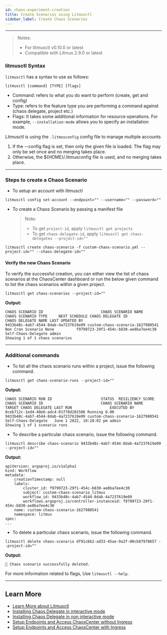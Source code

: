 ```yaml
---
id: chaos-experiment-creation
title: Create Scenarios using Litmusctl
sidebar_label: Create Chaos Scenarios
---
```


---

> Notes:
>
> - For litmusctl v0.10.0 or latest
> - Compatible with Litmus 2.9.0 or latest

### litmusctl Syntax

`litmusctl` has a syntax to use as follows:

```shell
litmusctl [command] [TYPE] [flags]
```

- Command: refers to what you do want to perform (create, get and config)
- Type: refers to the feature type you are performing a command against (chaos delegate, project etc.)
- Flags: It takes some additional information for resource operations. For example, `--installation-mode` allows you to specify an installation mode.

Litmusctl is using the `.litmusconfig` config file to manage multiple accounts

1. If the --config flag is set, then only the given file is loaded. The flag may only be set once and no merging takes place.
2. Otherwise, the ${HOME}/.litmusconfig file is used, and no merging takes place.

---

### Steps to create a Chaos Scenario

- To setup an account with litmusctl

```shell
litmusctl config set-account --endpoint="" --username="" --password=""
```

- To create a Chaos Scenario by passing a manifest file
  > Note:
  >
  > - To get `project-id`, apply `litmusctl get projects`
  > - To get `chaos-delegate-id`, apply `litmusctl get chaos-delegates --project-id=""`

```shell
litmusctl create chaos-scenario -f custom-chaos-scenario.yml --project-id="" --chaos-delegate-id=""
```

#### Verify the new Chaos Scenario

To verify the successful creation, you can either view the list of chaos scenarios at the ChaosCenter dashboard or run the below given command to list the chaos scenarios within a given project.

```shell
litmusctl get chaos-scenarios --project-id=""
```

**Output:**

```
CHAOS SCENARIO ID                          CHAOS SCENARIO NAME                    CHAOS SCENARIO TYPE     NEXT SCHEDULE CHAOS DELEGATE ID                             CHAOS DELEGATE NAME LAST UPDATED BY
9433b48c-4ab7-4544-8dab-4a7237619e09 custom-chaos-scenario-1627980541 Non Cron Scenario None          f9799723-29f1-454c-b830-ae8ba7ee4c30 Self-Chaos-Delegate admin
Showing 1 of 1 chaos scenarios
```

---

### Additional commands

- To list all the chaos scenario runs within a project, issue the following command.

```shell
litmusctl get chaos-scenario-runs --project-id=""
```

**Output:**

```
CHAOS SCENARIO RUN ID                      STATUS  RESILIENCY SCORE CHAOS SCENARIO ID                          CHAOS SCENARIO NAME                    TARGET CHAOS DELEGATE LAST RUN                 EXECUTED BY
8ceb712c-1ed4-40e6-adc4-01f78d281506 Running 0.00             9433b48c-4ab7-4544-8dab-4a7237619e09 custom-chaos-scenario-1627980541 Self-Chaos-Delegate   June 1 2022, 10:28:02 pm admin
Showing 1 of 1 scenario runs
```

- To describe a particular chaos scenario, issue the following command.

```shell
litmusctl describe chaos-scenario 9433b48c-4ab7-4544-8dab-4a7237619e09 --project-id=""
```

**Output:**

```
apiVersion: argoproj.io/v1alpha1
kind: Workflow
metadata:
    creationTimestamp: null
    labels:
        cluster_id: f9799723-29f1-454c-b830-ae8ba7ee4c30
        subject: custom-chaos-scenario_litmus
        workflow_id: 9433b48c-4ab7-4544-8dab-4a7237619e09
        workflows.argoproj.io/controller-instanceid: f9799723-29f1-454c-b830-ae8ba7ee4c30
    name: custom-chaos-scenario-1627980541
    namespace: litmus
spec:
...
```

- To delete a particular chaos scenario, issue the following command.

```shell
litmusctl delete chaos-scenario df91c6b2-ad33-45ae-9a2f-00cb87978657 --project-id=""
```

**Output:**

```
🚀 Chaos scenario successfully deleted.
```

For more information related to flags, Use `litmusctl --help`.

---

## Learn More

- [Learn More about Litmusctl](installation.md)
- [Installing Chaos Delegate in interactive mode](./usage-interactive-mode.md)
- [Installing Chaos Delegate in non interactive mode](./usage-non-interactive-mode.md)
- [Setup Endpoints and Access ChaosCenter without Ingress](../user-guides/setup-without-ingress.md)
- [Setup Endpoints and Access ChaosCenter with Ingress](../user-guides/setup-with-ingress.md)
